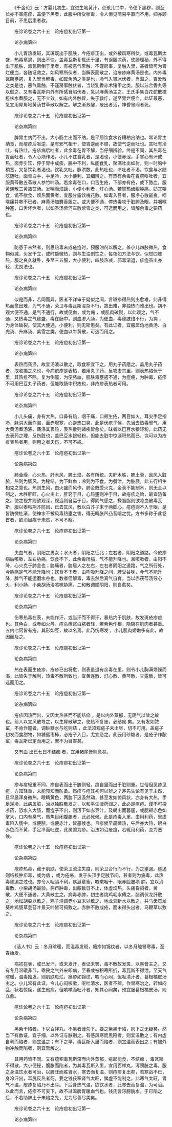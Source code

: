 <!-- { "loadSidebar": true } -->
　　《千金论》云：方婴儿初生，宜进生地黄汁，点孩儿口中，令便下黑秽，则至长亦不害疮疹，盖便下黑者，此腹中所受秽毒，令人但见简易平直而不用，抑亦顾目前，不思后患者欤。

　　疮诊论卷之六十五　论疮痘初出证第一

　　论杂病第四

　　小儿胃热发斑，其斑既出于肌肤，今疮疹正出，或外被风寒所伏，或毒瓦斯太盛，热毒壅遏，则出不快。盖毒瓦斯复辄还于里，有误服凉药，使腠理秘，外不得出于肌肤，毒瓦斯倒于里者，有被恶气熏触，不谨房事，复触入里，甚者皆可为胃烂便血，各随证救之。如风寒所伏者，当解表而散之，治疮疹麻黄汤是也。内外毒瓦斯壅遏，复入里当解毒，如犀角汤之类是也，冷气入胃冰伏者，当温之，胃爱散之类是也，恶气熏触，不谨房事触伏者，当烧乳香赤术猪甲之类，服以苏合香丸等以御之。又有毒瓦斯内外有所感冒陷伏者，急以麻黄汤主之。王氏手集白花蛇散橄榄核水煮服之，无不立效。如有内外触冒，失于救疗，遂至胃烂便血，此证最恶，急宜用犀角地黄汤甘草散以解之。解之渐苏醒，疮出者活，神昏冒闷者死。

　　疮诊论卷之六十五　论疮痘初出证第一

　　论杂病第四

　　脾胃主纳而不出，大小肠主出而不纳，是平居饮食水谷糟粕出纳也。常论胃主纳食，而疮疹后呕逆，是有邪气相干，使胃逆而不顺，故使气逆而吐也。其吐有冷吐，有热吐。疮疹病后吐者，此余毒在胃不解，当仔细辨验，终是不同，其热毒在胃而吐者，令人心烦作渴，小儿不住食乳者，是渴也，小便赤涩，手掌心有汗或热，面赤引饮，停于胃中成痰，膈中不利，纵能食乳，聚满吐出如射，则一时胸中稍宽，又复饮乳者渴也。饮乳又吐，脉洪数，此热吐也，冷吐者不渴，饮食与水随吃随吐，面青白手，手足冷，大小便利，宜细辨之。有热有余毒在胃脘呕吐者，宜服黄芩散五苓散人参竹叶汤。若余毒在口，口舌生疮，下部亦有疮，或下脓血，服黄连散三黄熟艾汤。发喘而烦躁，小便小利者，灯心汤。若胃热齿龈肿痛，妨其嚼食，饥不欲食，烦热面黄者，宜服甘露饮槐花散。如毒入目者，服净心散最良。咽喉痛并嗽不已者，麻黄汤加麝香服之。或大便不通，停热毒攻于脏腑及眼，并咽喉肿塞，口舌坏烂者，以如圣汤紫河车散紫雪之类，可选而用之，皆解余毒之要药也。

　　疮诊论卷之六十五　论疮痘初出证第一

　　论杂病第四

　　防患于未然者，则思热毒未成疮痘时，预服油剂以解之。盖小儿四肢微热，食物似减，头发干立，或时额微热，则与生油剂饮之，每夜如方法与饮。似觉四肢热，服之良久就卧，多至三五服，大小便利，四肢热减，邪毒渐退，疹痘虽出亦轻，尤良法也。

　　疮诊论卷之六十五　论疮痘初出证第一

　　论杂病第四

　　似是而非，若同而异，医者不详审于疑似之间，言斑疹得热则出愈难，此非得热而愈出难，为气不通，荣卫与毒瓦斯混杂不行，故出难，非独热而难出也。胡不观大便不通，是气不通行，故或便血，或为痈 ，或肌肉破裂，以此观之，气不通，又热毒之气壅盛，毒在肠中，则血渗入肠，为便血，毒壅肢络不行，为痈 ，为身体破裂。使其大便通，小便利，则无斯患矣。有此证者，宜服犀角地黄汤、白虎汤、升麻汤、紫雪之类，便血以牛黄散，可选而用之。

　　疮诊论卷之六十五　论疮痘初出证第一

　　论杂病第四

　　表热而荡涤，故宜汤液以散之，取食积宜下之，用丸子药磨之。盖用丸子药者，取收摄之义也，今病疮疹是表热，若用丸子药，反攻虚其里，则表热陷伏于里，其热愈不除，复为倒靥，为便脓血，肌肤毒壅遏不通，为痘痈，为肿毒，疮疹不可用巴豆丸子药者，但能取肠中积故也，非疮疹表热者可用。

　　疮诊论卷之六十五　论疮痘初出证第一

　　论杂病第四

　　小儿头痛，身有大热，口鼻有热，咽干痛，口颊生疮，两目如火，耳尖手足指冷，脉洪大而作渴，面赤增寒，心逆热口臭，此是伏疮子候，先当去热毒邪气，用大黄汤煮汤液，荡涤其表热，表热散则诸疾皆愈矣。昧者以巴豆水银轻粉，此药无去表药之理，反伤脏也，盖巴豆水银轻粉，但能去脏中惊涎积热而已，岂可以为疮疹表热者用，则用之者夭伤，不可不戒。

　　疮诊论卷之六十五　论疮痘初出证第一

　　论杂病第四

　　肺金燥，心火热，肝木风，脾土湿，各有所统。夫肝木胜，脾土衰，且风入脏腑，热则为肠风，为秘结，为下鲜血；冷则为不食，为餐泄，为肢厥，此五行相生相克之意也。热则生风，由火盛而风作，肺金既受火克，金衰不能制木，则无金以制之，木胜肝旺，心火炎上，肝窍于目，心热壅则冲于目，故疮疹之始，最宜防备之。使之视井则欲观深，视远则自运于目，得阴气感之，搽胭脂则欲凉血散毒瓦斯，服以黍粘荆芥防风，已去其风，敷以白芥子末于两脚心，疮痘则不入于眼，是皆防微杜渐，使神水不被风毒热壅之害，得无睛胀凹凸音喑之忧。方书多称于此卷首者，欲消目疾于未然，不可不察。

　　疮诊论卷之六十五　论疮痘初出证第一

　　论杂病第四

　　夫血气者，阴阳之男女；水火者，阴阳之征兆；左右者，阴阳之道路。今疮疹病后咳嗽，左右胁痛，饮食不下，此余毒所膈，气不能升降也。且咳嗽者，由阳不降，心火克于肺金也；胁痛者，胁居人之左右，左右者阴阳之道路，气之所行处，今胁痛是气不能升降也；饮食不下者，由呼吸升降之间，脾受谷味，今气不能升降，脾气不能运磨水谷也。数者但解毒，毒去然后真气自育，当以赤茯苓汤导心火，利小肠，小柴胡汤治咳嗽胁痛，二和散调顺阴阳，则自愈矣。

　　疮诊论卷之六十五　论疮痘初出证第一

　　论杂病第四

　　伤寒热毒在表，未能作汗，或当汗而不得汗，暴热灼于肌肤，故发斑疮疹痘 也。其色白，或赤如火丹，疮头瘭浆白脓者轻，若紫色作根，隐隐在肌肉者甚重。五内七窍皆有疮，其形如豆，故以名焉。此乃伤寒发 ，小儿肌肉娇嫩多有此，故因而及之。

　　疮诊论卷之六十五　论疮痘初出证第一

　　论杂病第四

　　热在表而生疮疹，疮疹已出将愈，则表虽退有余毒在里，则令小儿胸满烦躁而渴，此皆失于解利，热毒不散所致也，宜黄连散、灯心散、黄芩散、甘露散，皆可选而用之。

　　疮诊论卷之六十五　论疮痘初出证第一

　　论杂病第四

　　疮疹因热而出，又因太热甚而不能结痂 ，是以内外蒸郁，无阴气以敛之故也。前人以宣风散导之，以生犀散解之，使热不复胀，必结痂 矣。又有发如脓窠，不肯作靥者，调砂糖水与吃则结 ，此法须观疮子未出尽，切不可用。盖疮子初发而食甜物，如糖蜜枣柿，必疮子入目，尤宜忌之。此云用砂糖者，是疮子作脓窠，毒瓦斯已定而用之，庶不为目害矣。

　　又有血 出已七日不结痂 者，宜用猪尾膏则愈矣。

　　疮诊论卷之六十五　论疮痘初出证第一

　　论杂病第四

　　疹与痘轻重不同，疹自表而出于腑则轻，痘自里而出于脏则重。世俗但见疹见痘，方知轻重，未能预知而防备。然疹与痘其初何以辨之？茅先生论有见于未然，且早晨浑身微热，眼睛黄色，两胁下汲汲然动，甚至发如惊风状，亦身有大热，手足逆冷，此病属脏，治以独胜散发之，以和平生津药润之，此必是疮痘。谨不可投凉药，恐水入大肠，而痘子不出，则泻下如赤豆汁，及朝出而暮靥，或腮颊赤色如掌大，口内有臭气，唇焦目闭腹胀者，此必死候。此是疮毒入里，由用利药，里虚毒陷入肠中，或便脓，或便赤汁，皆恶候也。且疹候早晨微热，午后亦大热，眼白赤色而不黄，手足冷而吐逆，此属腑为疹。治法如治疮痘，若辄用利药，变为恶候。

　　疮诊论卷之六十五　论疮痘初出证第一

　　论杂病第四

　　疮疹热毒，藏于肌肤，使荣卫流注失度，则荣卫合行而不行，为之壅遏。壅遏则结核肿疖毒，或为痞 ，或为疮疡，发于头顶手足肢节间，甚者则为痈毒，此热毒壅遏之过也。亦令人咽膈不利，痰涎壅塞，咳嗽咽干，眼赤脸腮项 肿，宜以消毒散、小柴胡汤最验。痈疖肿毒，出脓数日不止，体虚烦热，头痛昏闷者，黄 散，大便不通者，大黄散主之。痈毒赤肿，初生者烧鸡毛水傅之，醋调伏龙肝敷之，地松胡荽以敷之，鸡子清调赤小豆末以敷之，地龙粪新水以敷之，并马齿苋龙葵叶鸡肠草芸苔叶景天叶皆可捣敷之。赤肿不散成疮，而未得头出者，马鞭草以敷之。

　　疮诊论卷之六十五　论疮痘初出证第一

　　论杂病第四

　　《活人书》云：冬月暄暖，而温毒发斑，瘾疹如锦纹者，以冬月触冒寒毒，至春始发。

　　病初在表，或已发汗，或未发汗，表证未罢，毒不散故发斑，以黑膏主之。又有冬月温暖非节，乖戾之气外来即病，至春或被积寒所折，毒瓦斯不得泄，至天气暄暖，温毒始发，则肌肤斑烂，瘾疹如锦纹，咳而心闷，但呕清汁者，葛根橘皮汤主之。小儿常有此证，令儿心闷咳嗽，呕吐清水，医者不辨，作冒寒治之，转如闷乱，状若惊痫，遂生他疾。但咳嗽而吐汁者，知其心闷矣，预宜服葛根橘皮汤，则立愈。

　　疮诊论卷之六十五　论疮痘初出证第一

　　论杂病第四

　　黑紫干陷者，下以百祥丸，不黑者谨勿下。要之紫黑干陷，则下之无疑矣。然当下有数证，宜子细，以外证与脉别之。有感风寒而黑陷者，则宜温散之；有内虚自利而陷者，则宜温之；有下之早，毒瓦斯入里而陷者，则宜温而表出之；有被外物冲触而陷者，则宜熏解之。

　　其用药皆不同。又有蕴积毒瓦斯深而内外蒸郁，疮起能食，不结痂 ，毒瓦斯不得散，大小便秘，腹胀而陷者，为其毒瓦斯入里，宜用百祥丸，泻膀胱之毒，服之身温饮水者可治，以脾旺而胜肾水，寒去而复温，则疮疹复出矣，若寒战不已，身冷汗出，耳尻反热者死。要之钱氏积肾气太旺，脾虚不能制之，此寒气太旺，胃气不温，疮疹复陷乃不出耳。下后身热气温，欲饮水者，此寒去而复温，为可治。以此而言，疮疹不可妄下，故不过温脾胃暖血气也。钱氏言泻膀胱水，于已陷之后，不若助脾土于未陷之先，尤为尽善尽美矣。

　　疮诊论卷之六十五　论疮痘初出证第一

　　论杂病第四


